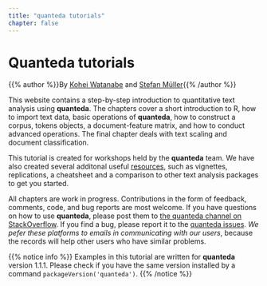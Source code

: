 ```yaml
---
title: "quanteda tutorials"
chapter: false
---
```

# Quanteda tutorials

{{% author %}}By [Kohei Watanabe](http://koheiw.net) and [Stefan Müller](http://muellerstefan.net){{% /author %}} 

This website contains a step-by-step introduction to quantitative text analysis using **quanteda**. The chapters cover a short introduction to R, how to import text data, basic operations of **quanteda**, how to construct a corpus, tokens objects, a document-feature matrix, and how to conduct advanced operations. The final chapter deals with text scaling and document classification.

This tutorial is created for workshops held by the **quanteda** team. We have also created several additonal useful [resources](http://quanteda.io/help/), such as vignettes, replications, a cheatsheet and a comparison to other text analysis packages to get you started. 

All chapters are work in progress. Contributions in the form of feedback, comments, code, and bug reports are most welcome. If you have questions on how to use **quanteda**, please post them to [the quanteda channel on StackOverflow](https://stackoverflow.com/questions/tagged/quanteda). If you find a bug, please report it to the [quanteda issues](https://github.com/quanteda/quanteda/issues). *We pefer these platforms to emails in communicating with our users*, because the records will help other users who have similar problems.

{{% notice info %}}
Examples in this tutorial are written for **quanteda** version 1.1.1. Please check if you have the same version installed by a command `packageVersion('quanteda')`. 
{{% /notice %}}
